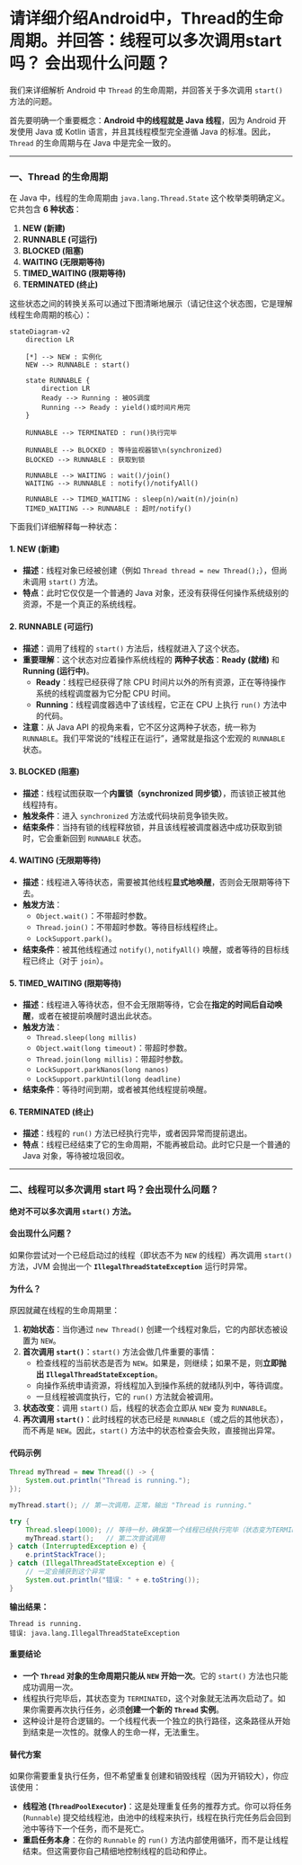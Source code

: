 # 请详细介绍Android中，Thread的生命周期。并回答：线程可以多次调用start吗？ 会出现什么问题？

我们来详细解析 Android 中 `Thread` 的生命周期，并回答关于多次调用 `start()` 方法的问题。

首先要明确一个重要概念：**Android 中的线程就是 Java 线程**，因为 Android 开发使用 Java 或 Kotlin 语言，并且其线程模型完全遵循 Java 的标准。因此，`Thread` 的生命周期与在 Java 中是完全一致的。

---

### 一、Thread 的生命周期

在 Java 中，线程的生命周期由 `java.lang.Thread.State` 这个枚举类明确定义。它共包含 **6 种状态**：

1.  **NEW (新建)**
2.  **RUNNABLE (可运行)**
3.  **BLOCKED (阻塞)**
4.  **WAITING (无限期等待)**
5.  **TIMED_WAITING (限期等待)**
6.  **TERMINATED (终止)**

这些状态之间的转换关系可以通过下图清晰地展示（请记住这个状态图，它是理解线程生命周期的核心）：

```mermaid
stateDiagram-v2
    direction LR

    [*] --> NEW : 实例化
    NEW --> RUNNABLE : start()
    
    state RUNNABLE {
        direction LR
        Ready --> Running : 被OS调度
        Running --> Ready : yield()或时间片用完
    }

    RUNNABLE --> TERMINATED : run()执行完毕

    RUNNABLE --> BLOCKED : 等待监视器锁\n(synchronized)
    BLOCKED --> RUNNABLE : 获取到锁

    RUNNABLE --> WAITING : wait()/join()
    WAITING --> RUNNABLE : notify()/notifyAll()

    RUNNABLE --> TIMED_WAITING : sleep(n)/wait(n)/join(n)
    TIMED_WAITING --> RUNNABLE : 超时/notify()
```

下面我们详细解释每一种状态：

#### 1. NEW (新建)
*   **描述**：线程对象已经被创建（例如 `Thread thread = new Thread();`），但尚未调用 `start()` 方法。
*   **特点**：此时它仅仅是一个普通的 Java 对象，还没有获得任何操作系统级别的资源，不是一个真正的系统线程。

#### 2. RUNNABLE (可运行)
*   **描述**：调用了线程的 `start()` 方法后，线程就进入了这个状态。
*   **重要理解**：这个状态对应着操作系统线程的 **两种子状态**：**Ready (就绪)** 和 **Running (运行中)**。
    *   **Ready**：线程已经获得了除 CPU 时间片以外的所有资源，正在等待操作系统的线程调度器为它分配 CPU 时间。
    *   **Running**：线程调度器选中了该线程，它正在 CPU 上执行 `run()` 方法中的代码。
*   **注意**：从 Java API 的视角来看，它不区分这两种子状态，统一称为 `RUNNABLE`。我们平常说的“线程正在运行”，通常就是指这个宏观的 `RUNNABLE` 状态。

#### 3. BLOCKED (阻塞)
*   **描述**：线程试图获取一个**内置锁（synchronized 同步锁）**，而该锁正被其他线程持有。
*   **触发条件**：进入 `synchronized` 方法或代码块前竞争锁失败。
*   **结束条件**：当持有锁的线程释放锁，并且该线程被调度器选中成功获取到锁时，它会重新回到 `RUNNABLE` 状态。

#### 4. WAITING (无限期等待)
*   **描述**：线程进入等待状态，需要被其他线程**显式地唤醒**，否则会无限期等待下去。
*   **触发方法**：
    *   `Object.wait()`：不带超时参数。
    *   `Thread.join()`：不带超时参数。等待目标线程终止。
    *   `LockSupport.park()`。
*   **结束条件**：被其他线程通过 `notify()`, `notifyAll()` 唤醒，或者等待的目标线程已终止（对于 `join`）。

#### 5. TIMED_WAITING (限期等待)
*   **描述**：线程进入等待状态，但不会无限期等待，它会在**指定的时间后自动唤醒**，或者在被提前唤醒时退出此状态。
*   **触发方法**：
    *   `Thread.sleep(long millis)`
    *   `Object.wait(long timeout)`：带超时参数。
    *   `Thread.join(long millis)`：带超时参数。
    *   `LockSupport.parkNanos(long nanos)`
    *   `LockSupport.parkUntil(long deadline)`
*   **结束条件**：等待时间到期，或者被其他线程提前唤醒。

#### 6. TERMINATED (终止)
*   **描述**：线程的 `run()` 方法已经执行完毕，或者因异常而提前退出。
*   **特点**：线程已经结束了它的生命周期，不能再被启动。此时它只是一个普通的 Java 对象，等待被垃圾回收。

---

### 二、线程可以多次调用 start 吗？会出现什么问题？

**绝对不可以多次调用 `start()` 方法。**

#### 会出现什么问题？

如果你尝试对一个已经启动过的线程（即状态不为 `NEW` 的线程）再次调用 `start()` 方法，JVM 会抛出一个 **`IllegalThreadStateException`** 运行时异常。

#### 为什么？

原因就藏在线程的生命周期里：

1.  **初始状态**：当你通过 `new Thread()` 创建一个线程对象后，它的内部状态被设置为 `NEW`。
2.  **首次调用 `start()`**：`start()` 方法会做几件重要的事情：
    *   检查线程的当前状态是否为 `NEW`。如果是，则继续；如果不是，则**立即抛出 `IllegalThreadStateException`**。
    *   向操作系统申请资源，将线程加入到操作系统的就绪队列中，等待调度。
    *   一旦线程被调度执行，它的 `run()` 方法就会被调用。
3.  **状态改变**：调用 `start()` 后，线程的状态会立即从 `NEW` 变为 `RUNNABLE`。
4.  **再次调用 `start()`**：此时线程的状态已经是 `RUNNABLE`（或之后的其他状态），而不再是 `NEW`。因此，`start()` 方法中的状态检查会失败，直接抛出异常。

#### 代码示例

```java
Thread myThread = new Thread(() -> {
    System.out.println("Thread is running.");
});

myThread.start(); // 第一次调用，正常，输出 "Thread is running."

try {
    Thread.sleep(1000); // 等待一秒，确保第一个线程已经执行完毕（状态变为TERMINATED）
    myThread.start();   // 第二次尝试调用
} catch (InterruptedException e) {
    e.printStackTrace();
} catch (IllegalThreadStateException e) {
    // 一定会捕获到这个异常
    System.out.println("错误: " + e.toString());
}
```

**输出结果：**
```
Thread is running.
错误: java.lang.IllegalThreadStateException
```

#### 重要结论

*   **一个 `Thread` 对象的生命周期只能从 `NEW` 开始一次**。它的 `start()` 方法也只能成功调用一次。
*   线程执行完毕后，其状态变为 `TERMINATED`，这个对象就无法再次启动了。如果你需要再次执行任务，必须**创建一个新的 `Thread` 实例**。
*   这种设计是符合逻辑的。一个线程代表一个独立的执行路径，这条路径从开始到结束是一次性的。就像人的生命一样，无法重生。

#### 替代方案

如果你需要重复执行任务，但不希望重复创建和销毁线程（因为开销较大），你应该使用：
*   **线程池 (`ThreadPoolExecutor`)**：这是处理重复任务的推荐方式。你可以将任务 (`Runnable`) 提交给线程池，由池中的线程来执行，线程在执行完任务后会回到池中等待下一个任务，而不是死亡。
*   **重启任务本身**：在你的 `Runnable` 的 `run()` 方法内部使用循环，而不是让线程结束。但这需要你自己精细地控制线程的启动和停止。